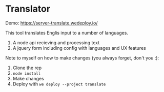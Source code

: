 # Translator

Demo: https://server-translate.wedeploy.io/

This tool translates Englis input to a number of languages.

1. A node api recieving and processing text
2. A jquery form including config with languages and UX features


Note to myself on how to make changes (you always forget, don't you :):

1. Clone the rep
2. `node install`
3. Make changes
4. Deploy with `we deploy --project translate`